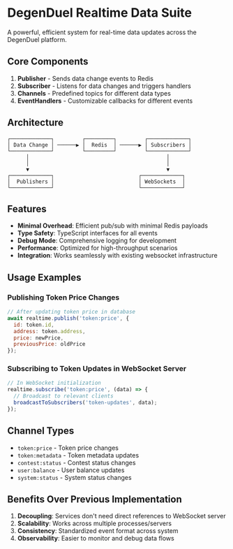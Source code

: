 # DegenDuel Realtime Data Suite

A powerful, efficient system for real-time data updates across the DegenDuel platform.

## Core Components

1. **Publisher** - Sends data change events to Redis
2. **Subscriber** - Listens for data changes and triggers handlers
3. **Channels** - Predefined topics for different data types
4. **EventHandlers** - Customizable callbacks for different events

## Architecture

```
┌─────────────┐         ┌─────────┐         ┌─────────────┐
│ Data Change │ ──────▶ │  Redis  │ ──────▶ │ Subscribers │
└─────────────┘         └─────────┘         └─────────────┘
      │                                            │
      │                                            │
      ▼                                            ▼
┌─────────────┐                           ┌─────────────┐
│  Publishers │                           │ WebSockets  │
└─────────────┘                           └─────────────┘
```

## Features

- **Minimal Overhead**: Efficient pub/sub with minimal Redis payloads
- **Type Safety**: TypeScript interfaces for all events
- **Debug Mode**: Comprehensive logging for development
- **Performance**: Optimized for high-throughput scenarios
- **Integration**: Works seamlessly with existing websocket infrastructure

## Usage Examples

### Publishing Token Price Changes

```javascript
// After updating token price in database
await realtime.publish('token:price', {
  id: token.id,
  address: token.address,
  price: newPrice,
  previousPrice: oldPrice
});
```

### Subscribing to Token Updates in WebSocket Server

```javascript
// In WebSocket initialization
realtime.subscribe('token:price', (data) => {
  // Broadcast to relevant clients
  broadcastToSubscribers('token-updates', data);
});
```

## Channel Types

- `token:price` - Token price changes
- `token:metadata` - Token metadata updates
- `contest:status` - Contest status changes
- `user:balance` - User balance updates
- `system:status` - System status changes

## Benefits Over Previous Implementation

1. **Decoupling**: Services don't need direct references to WebSocket server
2. **Scalability**: Works across multiple processes/servers
3. **Consistency**: Standardized event format across system
4. **Observability**: Easier to monitor and debug data flows
